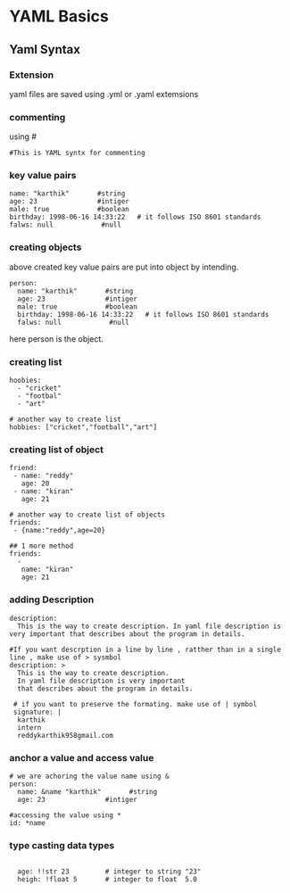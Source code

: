 # YAML Basics

## Yaml Syntax

### Extension
  yaml files are saved using .yml or .yaml extemsions
### commenting
   using #
   
    #This is YAML syntx for commenting
### key value pairs
  ```
  name: "karthik"       #string
  age: 23               #intiger
  male: true            #boolean
  birthday: 1998-06-16 14:33:22   # it follows ISO 8601 standards
  falws: null            #null
  ```
  
### creating objects
  above created key value pairs are put into object by intending.
  ```
  person:
    name: "karthik"       #string
    age: 23               #intiger
    male: true            #boolean
    birthday: 1998-06-16 14:33:22   # it follows ISO 8601 standards
    falws: null            #null
  ```
  
  here person is the object.
  
### creating list
  ```
  hoobies:
    - "cricket"
    - "footbal"
    - "art"
  
  # another way to create list
  hobbies: ["cricket","football","art"]
 ```
 ### creating list of object
 ```
friend:
  - name: "reddy"
    age: 20
  - name: "kiran"
    age: 21
    
 # another way to create list of objects
friends:
  - {name:"reddy",age=20}
  
 ## 1 more method
 friends:
   -
    name: "kiran"
    age: 21
```
### adding Description
```
description:
  This is the way to create description. In yaml file description is very important that describes about the program in details.
  
#If you want descrption in a line by line , ratther than in a single line , make use of > sysmbol
description: >
  This is the way to create description. 
  In yaml file description is very important 
  that describes about the program in details.

 # if you want to preserve the formating. make use of | symbol
 signature: |
  karthik
  intern
  reddykarthik958gmail.com
 ```
### anchor a value and access value
```
# we are achoring the value name using &
person:
  name: &name "karthik"       #string
  age: 23               #intiger
 
#accessing the value using *
id: *name
```
### type casting data types
```

  age: !!str 23         # integer to string "23"      
  heigh: !float 5       # integer to float  5.0

 ```
